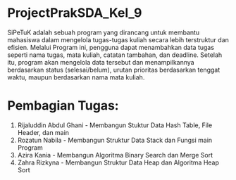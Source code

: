 # ProjectPrakSDA_Kel_9
SiPeTuK adalah sebuah program yang dirancang untuk membantu mahasiswa dalam mengelola tugas-tugas kuliah secara lebih terstruktur dan efisien. Melalui Program ini, pengguna dapat menambahkan data tugas seperti nama tugas, mata kuliah, catatan tambahan, dan deadline. Setelah itu, program akan mengelola data tersebut dan menampilkannya berdasarkan status (selesai/belum), urutan prioritas berdasarkan tenggat waktu, maupun berdasarkan nama mata kuliah.

# Pembagian Tugas:
1. Rijaluddin Abdul Ghani - Membangun Stuktur Data Hash Table, File Header, dan main <br>
2. Rozatun Nabila         - Membangun Struktur Data Stack dan Fungsi main Program <br>
3. Azira Kania            - Membangun Algoritma Binary Search dan Merge Sort <br>
4. Zahra Rizkyna	        - Membangun Struktur Data Heap dan Algoritma Heap Sort <br>
